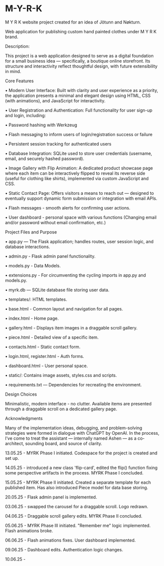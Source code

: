 # M-Y-R-K
M Y R K  website project
created for an idea of Jötunn and Nøkturn.

Web application for publishing custom hand painted clothes under  M Y R K  brand.

Description:

This project is a web application designed to serve as a digital foundation for a small business idea — specifically, a boutique online storefront. Its structure and interactivity reflect thoughtful design, with future extensibility in mind.

Core Features

 • Modern User Interface: Built with clarity and user experience as a priority, the application presents a minimal and elegant design using HTML, CSS (with animations), and JavaScript for interactivity.
 
 • User Registration and Authentication: Full functionality for user sign-up and login, including:
 
 • Password hashing with Werkzeug
 
 • Flash messaging to inform users of login/registration success or failure
 
 • Persistent session tracking for authenticated users
 
 • Database Integration: SQLite used to store user credentials (username, email, and securely hashed password).
 
 • Image Gallery with Flip Animation: A dedicated product showcase page where each item can be interactively flipped to reveal its reverse side (useful for clothing like shirts), implemented via custom JavaScript and CSS.
 
 • Static Contact Page: Offers visitors a means to reach out — designed to eventually support dynamic form submission or integration with email APIs.

 • Flash messages - smooth alerts for confirming user actions.
 
 • User dashboard - personal space with various functions (Changing email and/or password without email confirmation, etc.)


Project Files and Purpose

 • app.py — The Flask application; handles routes, user session logic, and database interactions.

 • admin.py - Flask admin panel functionality.

 • models.py - Data Models.

 • extensions.py - For circumventing the cycling imports in app.py and models.py.

 • myrk.db — SQLite database file storing user data.
 
 • templates/: HTML templates.
 
 • base.html - Common layout and navigation for all pages.
 
 • index.html - Home page.
 
 • gallery.html - Displays item images in a draggable scroll gallery.

 • piece.html - Detailed view of a specific item.
 
 • contacts.html - Static contact form.
 
 • login.html, register.html - Auth forms.

 • dashboard.html  - User personal space.
 
 • static/: Contains image assets, styles.css and scripts.
 
 • requirements.txt — Dependencies for recreating the environment.
 

Design Choices

Minimalistic, modern interface - no clutter. Available items are presented through a draggable scroll on a dedicated gallery page.

Acknowledgments

Many of the implementation ideas, debugging, and problem-solving strategies were formed in dialogue with ChatGPT by OpenAI. In the process, I’ve come to treat the assistant — internally named Ashen — as a co-architect, sounding board, and source of clarity.

13.05.25 - MYRK Phase I initiated.
Codespace for the project is created and set up.

14.05.25 - introduced a new class 'flip-card', edited the flip() function fixing some perspective artifacts in the process.
MYRK Phase I concluded.

15.05.25 - MYRK Phase II initiated.
Created a separate template for each published item. Has also introduced Piece model for data base storing.

20.05.25 - Flask admin panel is implemented.

03.06.25 - swapped the carousel for a draggable scroll. Logo redrawn.

04.06.25 - Draggable scroll gallery edits.
MYRK Phase II concluded.

05.06.25 - MYRK Phase III initiated. "Remember me" logic implemented. Flash animations broke.

06.06.25 - Flash animations fixes. User dashboard implemented.

09.06.25 - Dashboard edits. Authentication logic changes.

10.06.25 - 